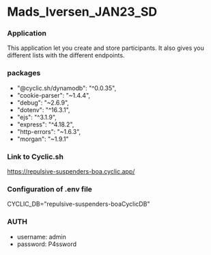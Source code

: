 # Mads_Iversen_JAN23_SD
### Application
This application let you create and store participants. It also gives you different lists with the different endpoints.

### packages
- "@cyclic.sh/dynamodb": "^0.0.35",
-    "cookie-parser": "~1.4.4",
-    "debug": "~2.6.9",
-    "dotenv": "^16.3.1",
-    "ejs": "^3.1.9",
-    "express": "^4.18.2",
-    "http-errors": "~1.6.3",
-    "morgan": "~1.9.1"

### Link to Cyclic.sh
https://repulsive-suspenders-boa.cyclic.app/

### Configuration of .env file

CYCLIC_DB="repulsive-suspenders-boaCyclicDB"

### AUTH

- username: admin
- password: P4ssword
